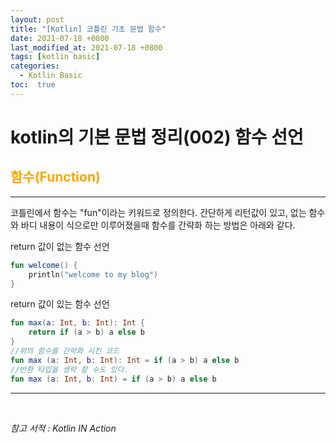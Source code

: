 ```yaml
---
layout: post
title: "[Kotlin] 코틀린 기초 문법 함수"
date: 2021-07-18 +0800
last_modified_at: 2021-07-18 +0800
tags: [kotlin basic]
categories:
  - Kotlin Basic
toc:  true
---
```

# kotlin의 기본 문법 정리(002) 함수 선언

## <span style="color:orange">함수(Function)</span>
---
코틀린에서 함수는 "fun"이라는 키워드로 정의한다. 간단하게 리턴값이 있고, 없는 함수와 바디 내용이 식으로만 이루어졌을때 함수를 간략화 하는 방법은 아래와 같다.

return 값이 없는 함수 선언
```kotlin
fun welcome() {
    println("welcome to my blog")
}
```

return 값이 있는 함수 선언
```kotlin
fun max(a: Int, b: Int): Int {
    return if (a > b) a else b
}
//위의 함수를 간략화 시킨 코드
fun max (a: Int, b: Int): Int = if (a > b) a else b
//반환 타입을 생략 할 수도 있다.
fun max (a: Int, b: Int) = if (a > b) a else b
```

---

<br>

*참고 서적 : Kotlin IN Action*